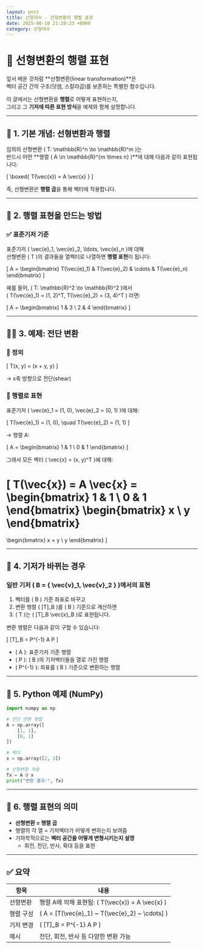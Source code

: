```yaml
---
layout: post
title: 선형대수 - 선형변환의 행렬 표현
date: 2025-06-10 21:20:23 +0900
category: 선형대수
---
```

# 🧾 선형변환의 행렬 표현

앞서 배운 것처럼 **선형변환(linear transformation)**은  
벡터 공간 간의 구조(덧셈, 스칼라곱)를 보존하는 특별한 함수입니다.

이 글에서는 선형변환을 **행렬**로 어떻게 표현하는지,  
그리고 그 **기저에 따른 표현 방식**을 예제와 함께 설명합니다.

---

## 📘 1. 기본 개념: 선형변환과 행렬

임의의 선형변환 \( T: \mathbb{R}^n \to \mathbb{R}^m \)는  
반드시 어떤 **행렬 \( A \in \mathbb{R}^{m \times n} \)**에 대해 다음과 같이 표현됩니다:

\[
\boxed{
T(\vec{x}) = A \vec{x}
}
\]

즉, 선형변환은 **행렬 곱**을 통해 벡터에 작용합니다.

---

## 📐 2. 행렬 표현을 만드는 방법

### ✅ 표준기저 기준

표준기저 \( \vec{e}_1, \vec{e}_2, \ldots, \vec{e}_n \)에 대해  
선형변환 \( T \)의 결과들을 열벡터로 나열하면 **행렬 표현**이 됩니다:

\[
A = \begin{bmatrix} T(\vec{e}_1) & T(\vec{e}_2) & \cdots & T(\vec{e}_n) \end{bmatrix}
\]

예를 들어, \( T: \mathbb{R}^2 \to \mathbb{R}^2 \)에서  
\( T(\vec{e}_1) = (1, 2)^T, T(\vec{e}_2) = (3, 4)^T \) 라면:

\[
A = \begin{bmatrix}
1 & 3 \\
2 & 4
\end{bmatrix}
\]

---

## 🧑‍🏫 3. 예제: 전단 변환

### 🎯 정의

\[
T(x, y) = (x + y, y)
\]

→ x축 방향으로 전단(shear)

### 📌 행렬로 표현

표준기저 \( \vec{e}_1 = (1, 0), \vec{e}_2 = (0, 1) \)에 대해:

\[
T(\vec{e}_1) = (1, 0), \quad T(\vec{e}_2) = (1, 1)
\]

→ 행렬 A:

\[
A =
\begin{bmatrix}
1 & 1 \\
0 & 1
\end{bmatrix}
\]

그래서 모든 벡터 \( \vec{x} = (x, y)^T \)에 대해:

\[
T(\vec{x}) = A \vec{x} = 
\begin{bmatrix}
1 & 1 \\
0 & 1
\end{bmatrix}
\begin{bmatrix}
x \\
y
\end{bmatrix}
= 
\begin{bmatrix}
x + y \\
y
\end{bmatrix}
\]

---

## 🔁 4. 기저가 바뀌는 경우

### 일반 기저 \( B = \{ \vec{v}_1, \vec{v}_2 \} \)에서의 표현

1. 벡터를 \( B \) 기준 좌표로 바꾸고  
2. 변환 행렬 \( [T]_B \)를 \( B \) 기준으로 계산하면  
3. \( T \)는 \( [T]_B \vec{x}_B \)로 표현됩니다.

변환 행렬은 다음과 같이 구할 수 있습니다:

\[
[T]_B = P^{-1} A P
\]

- \( A \): 표준기저 기준 행렬
- \( P \): \( B \)의 기저벡터들을 열로 가진 행렬
- \( P^{-1} \): 좌표를 \( B \) 기준으로 변환하는 행렬

---

## 🧮 5. Python 예제 (NumPy)

```python
import numpy as np

# 전단 변환 행렬
A = np.array([
    [1, 1],
    [0, 1]
])

# 벡터
x = np.array([2, 3])

# 선형변환 적용
Tx = A @ x
print("변환 결과:", Tx)
```

---

## 🔎 6. 행렬 표현의 의미

- **선형변환 = 행렬 곱**
- 행렬의 각 열 = 기저벡터가 어떻게 변하는지 보여줌
- 기하학적으로는 **벡터 공간을 어떻게 변형시키는지 설명**
  - 회전, 전단, 반사, 확대 등을 표현

---

## ✅ 요약

| 항목 | 내용 |
|------|------|
| 선형변환 | 행렬 A에 의해 표현됨: \( T(\vec{x}) = A \vec{x} \) |
| 행렬 구성 | \( A = [T(\vec{e}_1) ~ T(\vec{e}_2) ~ \cdots] \) |
| 기저 변경 | \( [T]_B = P^{-1} A P \) |
| 예시 | 전단, 회전, 반사 등 다양한 변환 가능 |